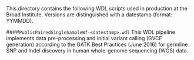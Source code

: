 This directory contains the following WDL scripts used in production at
the Broad Institute. Versions are distinguished with a datestamp
(format: YYMMDD).

####`PublicPairedSingleSampleWf-<datestamp>.wdl`
This WDL pipeline implements data pre-processing and initial variant
calling (GVCF generation) according to the GATK Best Practices (June
2016) for germline SNP and Indel discovery in human whole-genome
sequencing (WGS) data.

